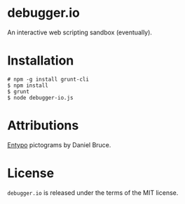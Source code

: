 debugger.io
===========
An interactive web scripting sandbox (eventually).

Installation
============
    # npm -g install grunt-cli
    $ npm install
    $ grunt
    $ node debugger-io.js

Attributions
============
[Entypo](http://entypo.com) pictograms by Daniel Bruce.

License
=======
`debugger.io` is released under the terms of the MIT license.
